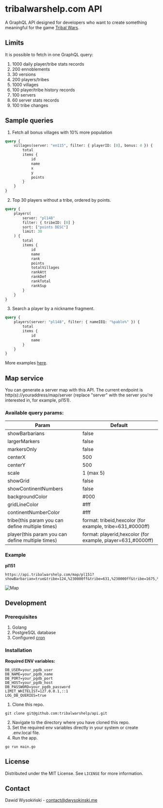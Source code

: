 # tribalwarshelp.com API

A GraphQL API designed for developers who want to create something meaningful for the game [Tribal Wars](https://tribalwars.net).

## Limits

It is possible to fetch in one GraphQL query:

1. 1000 daily player/tribe stats records
2. 200 ennoblements
3. 30 versions
4. 200 players/tribes
5. 1000 villages
6. 100 player/tribe history records
7. 100 servers
8. 60 server stats records
9. 100 tribe changes

## Sample queries

1. Fetch all bonus villages with 10% more population

```graphql
query {
    villages(server: "en115", filter: { playerID: [0], bonus: 4 }) {
        total
        items {
            id
            name
            x
            y
            points
        }
    }
}

```

2. Top 30 players without a tribe, ordered by points.

```graphql
query {
    players(
        server: "pl148"
        filter: { tribeID: [0] }
        sort: ["points DESC"]
        limit: 30
    ) {
        total
        items {
            id
            name
            rank
            points
            totalVillages
            rankAtt
            rankDef
            rankTotal
            rankSup
        }
    }
}

```

3. Search a player by a nickname fragment.

```graphql
query {
    players(server: "pl148", filter: { nameIEQ: "%pablo%" }) {
        total
        items {
            id
            name
        }
    }
}
```

More examples [here](https://github.com/tribalwarshelp/scripts).

## Map service

You can generate a server map with this API. The current endpoint is http(s)://youraddress/map/server (replace "server"
with the server you're interested in, for example, pl151).

### Available query params:

| Param                                            | Default                                                    |
| ------------------------------------------------ | ---------------------------------------------------------- |
| showBarbarians                                   | false                                                      |
| largerMarkers                                    | false                                                      |
| markersOnly                                      | false                                                      |
| centerX                                          | 500                                                        |
| centerY                                          | 500                                                        |
| scale                                            | 1 (max 5)                                                  |
| showGrid                                         | false                                                      |
| showContinentNumbers                             | false                                                      |
| backgroundColor                                  | #000                                                       |
| gridLineColor                                    | #fff                                                       |
| continentNumberColor                             | #fff                                                       |
| tribe(this param you can define multiple times)  | format: tribeid,hexcolor (for example, tribe=631,#0000ff)   |
| player(this param you can define multiple times) | format: playerid,hexcolor (for example, player=631,#0000ff) |

### Example

**pl151**
```
https://api.tribalwarshelp.com/map/pl151?showBarbarian=true&tribe=124,%230000ff&tribe=631,%230000ff&tribe=1675,%230000ff&onlyMarkers=false&scale=1&showGrid=true&showContinentNumbers=true
```
![Map](https://api.tribalwarshelp.com/map/pl151?showBarbarian=true&tribe=124,%230000ff&tribe=631,%230000ff&tribe=1675,%230000ff&onlyMarkers=false&scale=1&showGrid=true&showContinentNumbers=true)

## Development

### Prerequisites

1. Golang
2. PostgreSQL database
3. Configured [cron](https://github.com/tribalwarshelp/cron)

### Installation

**Required ENV variables:**

```
DB_USER=your_pgdb_user
DB_NAME=your_pgdb_name
DB_PORT=your_pgdb_port
DB_HOST=your_pgdb_host
DB_PASSWORD=your_pgdb_password
LIMIT_WHITELIST=127.0.0.1,::1
LOG_DB_QUERIES=true
```

1. Clone this repo.

```
git clone git@github.com:tribalwarshelp/api.git
```

2. Navigate to the directory where you have cloned this repo.
3. Set the required env variables directly in your system or create .env.local file.
4. Run the app.

```
go run main.go
```

## License

Distributed under the MIT License. See ``LICENSE`` for more information.

## Contact

Dawid Wysokiński - [contact@dwysokinski.me](mailto:contact@dwysokinski.me)
